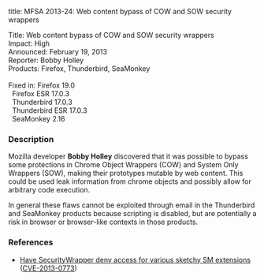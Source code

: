 title: MFSA 2013-24: Web content bypass of COW and SOW security wrappers

<p>
<span class="label">Title:</span>      Web content bypass of COW and SOW
security wrappers<br/>
<span class="label">Impact:</span>     High<br/>
<span class="label">Announced:</span>  February 19, 2013<br/>
<span class="label">Reporter:</span>   Bobby Holley<br/>
<span class="label">Products:</span>   Firefox, Thunderbird, SeaMonkey<br/>
<br/>
<span class="label">Fixed in:</span>   Firefox 19.0<br/>
<span class="label">&#160;</span>      Firefox ESR 17.0.3<br/>
<span class="label">&#160;</span>      Thunderbird 17.0.3<br/>
<span class="label">&#160;</span>      Thunderbird ESR 17.0.3<br/>
<span class="label">&#160;</span>      SeaMonkey 2.16<br/>
</p>


<h3>Description</h3>

<p>Mozilla developer <strong>Bobby Holley</strong> discovered that it was
possible to bypass some protections in Chrome Object Wrappers (COW) and System
Only Wrappers (SOW), making their prototypes mutable by web content. This could
be used leak information from chrome objects and possibly allow for arbitrary
code execution.
</p>

<p class="note">In general these flaws cannot be exploited through email in the
Thunderbird and SeaMonkey products because scripting is disabled, but are
potentially a risk in browser or browser-like contexts in those products.</p>


<h3>References</h3>

<ul>
  <li><a href="https://bugzilla.mozilla.org/show_bug.cgi?id=809652">
      Have SecurityWrapper deny access for various sketchy SM extensions</a> (<a href="http://cve.mitre.org/cgi-bin/cvename.cgi?name=CVE-2013-0773" class="ex-ref">CVE-2013-0773</a>)</li>
</ul>




